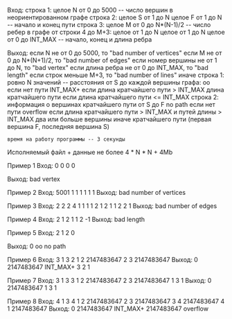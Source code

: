 Вход:
строка 1:
	целое N от 0 до 5000 -- число вершин в неориентированном графе
строка 2:
	целое S от 1 до N целое F от 1 до N -- начало и конец пути
строка 3:
	целое M от 0 до N*(N-1)/2 -- число ребер в графе
от строки 4 до M+3:
	целое от 1 до N целое от 1 до N целое от 0 до INT_MAX -- начало, конец и длина ребра

Выход:
	если N не от 0 до 5000, то "bad number of vertices"
	если M не от 0 до N*(N+1)/2, то "bad number of edges"
	если номер вершины не от 1 до N, то "bad vertex"
	если длина ребра не от 0 до INT_MAX, то "bad length"
	если строк меньше M+3, то "bad number of lines"
	иначе
строка 1:
	ровно N значений -- расстояния от S до каждой вершины графа:
		oo			если нет пути
		INT_MAX+		если длина кратчайшего пути > INT_MAX
		длина кратчайшего пути	если длина кратчайшего пути <= INT_MAX
строка 2:
	информация о вершинах кратчайшего пути от S до F
		no path		если нет пути
		overflow	если длина кратчайшего пути > INT_MAX и путей длины > INT_MAX два или больше
		вершины		иначе
		кратчайшего
		пути (первая
		вершина F,
		последняя
		вершина S)

	время на работу программы -- 3 секунды

Исполняемый файл + данные не более 4 * N * N + 4Mb

Пример 1
Вход:
0
0 0
0

Выход:
bad vertex

Пример 2
Вход:
5001
1 1
1
1 1 1
Выход:
bad number of vertices

Пример 3
Вход:
2
2 2
4
1 1 1
1 2 1
2 1 1
2 2 1
Выход:
bad number of edges

Пример 4
Вход:
2
1 2
1
1 2 -1
Выход:
bad length

Пример 5
Вход:
2
1 2
0

Выход:
0 oo
no path

Пример 6
Вход:
3
1 3
2
1 2 2147483647
2 3 2147483647
Выход:
0 2147483647 INT_MAX+
3 2 1

Пример 7
Вход:
3
1 3
3
1 2 2147483647
2 3 2147483647
1 3 1
Выход:
0 2147483647 1
3 1

Пример 8
Вход:
4
1 3
4
1 2 2147483647
2 3 2147483647
3 4 2147483647
4 1 2147483647
Выход:
0 2147483647 INT_MAX+ 2147483647
overflow
